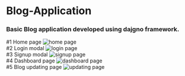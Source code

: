 # Blog-Application
<h3>Basic Blog application developed using dajgno framework.</h3>

#1 Home page
![home page](https://github.com/nileshkharat-git/Bolg-Application/blob/main/static/images/home_page.png)
<br>
#2 Login modal
![login page](https://github.com/nileshkharat-git/Bolg-Application/blob/main/static/images/login.png)
<br>
#3 Signup modal
![signup page](https://github.com/nileshkharat-git/Bolg-Application/blob/main/static/images/signup.png)
<br>
#4 Dashboard page
![dashboard page](https://github.com/nileshkharat-git/Bolg-Application/blob/main/static/images/dash_board.png)
<br>
#5 Blog updating page
![updating page](https://github.com/nileshkharat-git/Bolg-Application/blob/main/static/images/update_blog.png)
